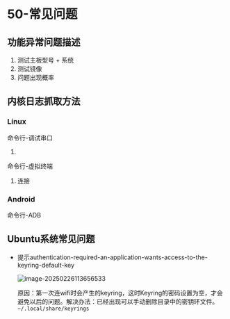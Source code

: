# 50-常见问题





## 功能异常问题描述

1. 测试主板型号 + 系统
2. 测试镜像
3. 问题出现概率





## 内核日志抓取方法

### Linux

命令行-调试串口

1. 



命令行-虚拟终端

1. 连接





### Android

命令行-ADB





## Ubuntu系统常见问题

* 提示authentication-required-an-application-wants-access-to-the-keyring-default-key 

  ![image-20250226113656533](http://tanzhtanzh.oss-cn-shenzhen.aliyuncs.com/img/image-20250226113656533.png)

  ​	原因：第一次连wifi时会产生的keyring，这时Keyring的密码设置为空，才会避免以后的问题。
  ​	解决办法：已经出现可以手动删除目录中的密钥环文件。`~/.local/share/keyrings`





